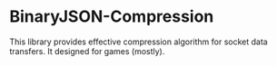 # BinaryJSON-Compression
This library provides effective compression algorithm for socket data transfers. It designed for games (mostly).
